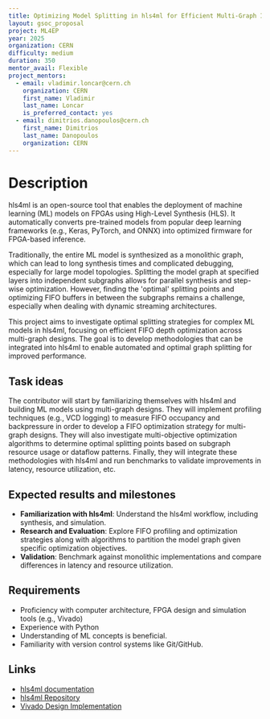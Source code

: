 ```yaml
---
title: Optimizing Model Splitting in hls4ml for Efficient Multi-Graph Inference
layout: gsoc_proposal
project: ML4EP
year: 2025
organization: CERN
difficulty: medium
duration: 350
mentor_avail: Flexible
project_mentors:
  - email: vladimir.loncar@cern.ch 
    organization: CERN
    first_name: Vladimir
    last_name: Loncar
    is_preferred_contact: yes
  - email: dimitrios.danopoulos@cern.ch
    first_name: Dimitrios
    last_name: Danopoulos
    organization: CERN
---
```


# Description
hls4ml is an open-source tool that enables the deployment of machine learning (ML) models on FPGAs using High-Level Synthesis (HLS). It automatically converts pre-trained models from popular deep learning frameworks (e.g., Keras, PyTorch, and ONNX) into optimized firmware for FPGA-based inference.

Traditionally, the entire ML model is synthesized as a monolithic graph, which can lead to long synthesis times and complicated debugging, especially for large model topologies. Splitting the model graph at specified layers into independent subgraphs allows for parallel synthesis and step-wise optimization. However, finding the 'optimal' splitting points and optimizing FIFO buffers in between the subgraphs remains a challenge, especially when dealing with dynamic streaming architectures.

This project aims to investigate optimal splitting strategies for complex ML models in hls4ml, focusing on efficient FIFO depth optimization across multi-graph designs. The goal is to develop methodologies that can be integrated into hls4ml to enable automated and optimal graph splitting for improved performance.

## Task ideas
The contributor will start by familiarizing themselves with hls4ml and building ML models using multi-graph designs. They will implement profiling techniques (e.g., VCD logging) to measure FIFO occupancy and backpressure in order to develop a FIFO optimization strategy for multi-graph designs. They will also investigate multi-objective optimization algorithms to determine optimal splitting points based on subgraph resource usage or dataflow patterns. Finally, they will integrate these methodologies with hls4ml and run benchmarks to validate improvements in latency, resource utilization, etc.

## Expected results and milestones
 * **Familiarization with hls4ml**: Understand the hls4ml workflow, including synthesis, and simulation.
 * **Research and Evaluation**: Explore FIFO profiling and optimization strategies along with algorithms to partition the model graph given specific optimization objectives.
 * **Validation**: Benchmark against monolithic implementations and compare differences in latency and resource utilization.

## Requirements
  * Proficiency with computer architecture, FPGA design and simulation tools (e.g., Vivado)
  * Experience with Python
  * Understanding of ML concepts is beneficial.
  * Familiarity with version control systems like Git/GitHub.


## Links
  * [hls4ml documentation](https://fastmachinelearning.org/hls4ml/)
  * [hls4ml Repository](https://github.com/fastmachinelearning/hls4ml)
  * [Vivado Design Implementation](https://docs.amd.com/r/en-US/ug949-vivado-design-methodology/Design-Implementation)
